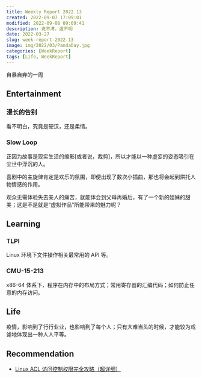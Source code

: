 ```yaml
---
title: Weekly Report 2022.13
created: 2022-09-07 17:09:01
modified: 2022-09-08 09:09:41
description: 说不清，道不明
date: 2022-03-27
slug: week-report-2022-13
image: img/2022/03/PandaDay.jpg
categories: [WeekReport]
tags: [Life, WeekReport]
---
```


自暴自弃的一周

## Entertainment

### 漫长的告别

看不明白，究竟是硬汉，还是柔情。

### Slow Loop

正因为故事是现实生活的缩影[或者说，裁剪]，所以才能以一种虚妄的姿态吸引在尘世中浮沉的人。

喜剧中的主旋律肯定是欢乐的氛围，即便出现了数次小插曲，那也将会起到烘托人物情感的作用。

观众无需体验失去亲人的痛苦，就能体会到父母再婚后，有了一个新的姐妹的甜美；这是不是就是“虚拟作品”所能带来的魅力呢？

## Learning

### TLPI

Linux 环境下文件操作相关最常用的 API 等。

### CMU-15-213

x86-64 体系下，程序在内存中的布局方式；常用寄存器的汇编代码；如何防止任意的内存访问。

## Life

疫情，影响到了行行业业，也影响到了每个人；只有大难当头的时候，才能较为戏谑地体现出一种人人平等。

## Recommendation

- [Linux ACL 访问控制权限完全攻略（超详细）](http://c.biancheng.net/view/863.html)
